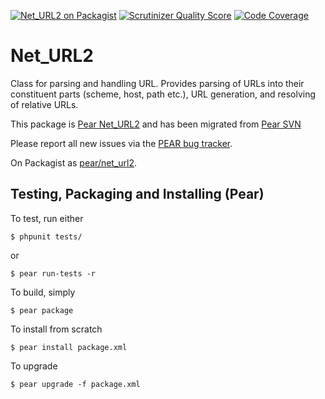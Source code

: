 [![Net_URL2 on Packagist](https://poser.pugx.org/pear/net_url2/v/stable.png)][pear/net_url2]
[![Scrutinizer Quality Score](https://scrutinizer-ci.com/g/pear/Net_URL2/badges/quality-score.png?s=23b0d3f0ed58ee865317c500ee2cbe94517438ec)](https://scrutinizer-ci.com/g/pear/Net_URL2/)
[![Code Coverage](https://scrutinizer-ci.com/g/pear/Net_URL2/badges/coverage.png?s=44d3682d7cdef471570d80dd8a7290a1e23fdfee)](https://scrutinizer-ci.com/g/pear/Net_URL2/)

# Net_URL2

Class for parsing and handling URL. Provides parsing of URLs into their constituent parts (scheme, host, path etc.),
URL generation, and resolving of relative URLs.

This package is [Pear Net_URL2] and has been migrated from [Pear SVN]

Please report all new issues via the [PEAR bug tracker].

On Packagist as [pear/net_url2].

[Pear Net_URL2]: https://pear.php.net/package/Net_URL2
[Pear SVN]: https://svn.php.net/repository/pear/packages/Net_URL2
[PEAR bug tracker]: https://pear.php.net/bugs/search.php?cmd=display&package_name%5B%5D=Net_URL2
[pear/net_url2]: https://packagist.org/packages/pear/net_url2

## Testing, Packaging and Installing (Pear)

To test, run either

    $ phpunit tests/

  or

    $ pear run-tests -r

To build, simply

    $ pear package

To install from scratch

    $ pear install package.xml

To upgrade

    $ pear upgrade -f package.xml
